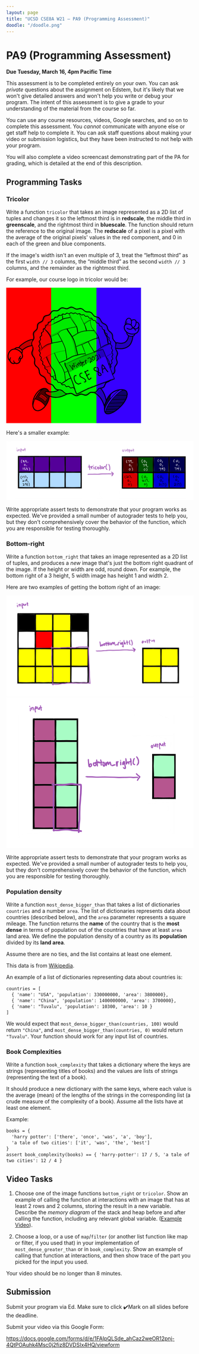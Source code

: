 ```yaml
---
layout: page
title: "UCSD CSE8A W21 – PA9 (Programming Assessment)"
doodle: "/doodle.png"
--- 
```


# PA9 (Programming Assessment)

**Due Tuesday, March 16, 4pm Pacific Time**

This assessment is to be completed entirely on your own. You can ask
_private_ questions about the assignment on Edstem, but it's likely that we
won't give detailed answers and won't help you write or debug your program.
The intent of this assessment is to give a grade to your understanding of the
material from the course so far.

You can use any course resources, videos, Google searches, and so on to
complete this assessment. You _cannot_ communicate with anyone else or get
staff help to complete it. You can ask staff questions about making your
video or submission logistics, but they have been instructed to not help with
your program.

You will also complete a video screencast demonstrating part of the PA for
grading, which is detailed at the end of this description.

## Programming Tasks



### Tricolor

Write a function `tricolor` that takes an image represented as a 2D list of tuples and changes it so the
leftmost third is in **redscale**, the middle third in **greenscale**, and
the rightmost third in **bluescale**. The function should return the
reference to the original image. The **redscale** of a pixel is a pixel with the average of the original pixels' values in the red component, and 0 in each of the green and blue components.

If the image's width isn't an even multiple of 3, treat the “leftmost third”
as the first `width // 3` columns, the “middle third” as the second `width //
3` columns, and the remainder as the rightmost third.

For example, our course logo in tricolor would be:

![Tricolor](./pie-thon-tricolor.png)

Here's a smaller example:

![Tricolor](./tricolor-1.png)

Write appropriate assert tests to demonstrate that your program works as
expected. We've provided a small number of autograder tests to help you, but
they don't comprehensively cover the behavior of the function, which you are
responsible for testing thoroughly.

### Bottom-right

Write a function `bottom_right` that takes an image represented as a 2D list of tuples, and produces a _new_
image that's just the bottom right quadrant of the image. If the height or
width are odd, round down. For example, the bottom right of a 3 height, 5
width image has height 1 and width 2.

Here are two examples of getting the bottom right of an image:

![bottom-right-1](./bottom_right-1.png)
![bottom-right-2](./bottom_right-2.png)

Write appropriate assert tests to demonstrate that your program works as
expected. We've provided a small number of autograder tests to help you, but
they don't comprehensively cover the behavior of the function, which you are
responsible for testing thoroughly.


### Population density

Write a function `most_dense_bigger_than` that takes a list of dictionaries
`countries` and a number `area`. The list of dictionaries represents data
about countries (described below), and the `area` parameter represents a
square mileage. The function returns the **name** of the country that is the
**most dense** in terms of population out of the countries that have at least
`area` land area. We define the population density of a country as its
**population** divided by its **land area**.

Assume there are no ties, and the list contains at least one element.

<div class='sidenote'>This data is from <a href="https://en.wikipedia.org/wiki/List_of_countries_and_dependencies_by_population_density">Wikipedia</a>.</div>

An example of a list of dictionaries representing data about countries is:

```
countries = [
  { 'name': "USA", 'population': 330000000, 'area': 3800000},
  { 'name': "China", 'population': 1400000000, 'area': 3700000},
  { 'name': "Tuvalu", 'population': 10300, 'area': 10 }
]
```

We would expect that `most_dense_bigger_than(countries, 100)` would return
`"China"`, and `most_dense_bigger_than(countries, 0)` would return
`"Tuvalu"`. Your function should work for any input list of countries.

### Book Complexities

Write a function `book_complexity` that takes a dictionary where the keys are strings (representing titles of books) and the values are lists of strings (representing the text of a book).

It should produce a new dictionary with the same keys, where each value is the average (mean) of the lengths of the strings in the corresponding list (a crude measure of the complexity of a book). Assume all the lists have at least one element.

Example:

```
books = {
  'harry potter': ['there', 'once', 'was', 'a', 'boy'],
  'a tale of two cities': ['it', 'was', 'the', 'best']
}
assert book_complexity(books) == { 'harry-potter': 17 / 5, 'a tale of two cities': 12 / 4 }
```


## Video Tasks

1. Choose one of the image functions `bottom_right` or `tricolor`. Show an
example of calling the function at interactions with an image that has at least 2 rows and 2 columns, storing the result in a new variable. Describe the _memory
diagram_ of the stack and heap before and after calling the function, including any relevant global variable. ([Example Video](https://drive.google.com/drive/u/0/folders/1T30xpNSRkQqease-HMcoN3YeVe0ayVkE)).

2. Choose a loop, or a use of `map`/`filter` (or another list function like map or filter, if you used that) in your implementation of
`most_dense_greater_than` or in `book_complexity`. Show an example of calling
that function at interactions, and then show trace of the part you picked for the input you used.

Your video should be no longer than 8 minutes.

## Submission

Submit your program via Ed. Make sure to click ✔️Mark on all slides before the deadline.

Submit your video via this Google Form:

https://docs.google.com/forms/d/e/1FAIpQLSde_ahCaz2weOR12pnj-4QtPOAuhk4Msc0j2fiz8DVDSIx4HQ/viewform







